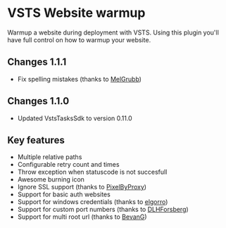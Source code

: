 # VSTS Website warmup

Warmup a website during deployment with VSTS. Using this plugin you'll have full control on how to warmup your website.

## Changes 1.1.1

- Fix spelling mistakes (thanks to [MelGrubb](https://github.com/MelGrubb))

## Changes 1.1.0

- Updated VstsTasksSdk to version 0.11.0

## Key features

- Multiple relative paths
- Configurable retry count and times
- Throw exception when statuscode is not succesfull
- Awesome burning icon
- Ignore SSL support (thanks to [PixelByProxy](https://github.com/PixelByProxy))
- Support for basic auth websites
- Support for windows credentials (thanks to [elgorro](https://github.com/elgorro))
- Support for custom port numbers (thanks to [DLHForsberg](https://github.com/DLHForsberg))
- Support for multi root url (thanks to [BevanG](https://github.com/BevanG))
